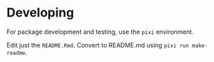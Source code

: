 # Developing

For package development and testing, use the `pixi` environment.


Edit just the `README.Rmd`. Convert to README.md using `pixi run make-readme`.
